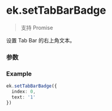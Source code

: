# ek.setTabBarBadge

> <Icon type="success" /> 支持 Promise

设置 Tab Bar 的右上角文本。

### 参数

<Props :data="props" options />

### Example

```ts
ek.setTabBarBadge({
  index: 0,
  text: '1'
})
```

<script setup>
const props = [
    {
        name: "index", 
        type: "number",
        default: "",
        required: true, 
        desc: "Tab Bar 的哪一项，从左边算起第一个为 0", 
        version: "0.1.0"
    },
    {
        name: "text", 
        type: "string",
        default: "",
        required: true, 
        desc: "显示的文本", 
        version: "0.1.0"
    },
]
</script>
